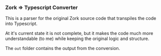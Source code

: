 ### Zork => Typescript Converter

This is a parser for the original Zork source code that transpiles the code into Typescript.

At it's current state it is not complete, but it makes the code much more understandable (to me) while keeping the original logic and structure.

The `out` folder contains the output from the conversion.
